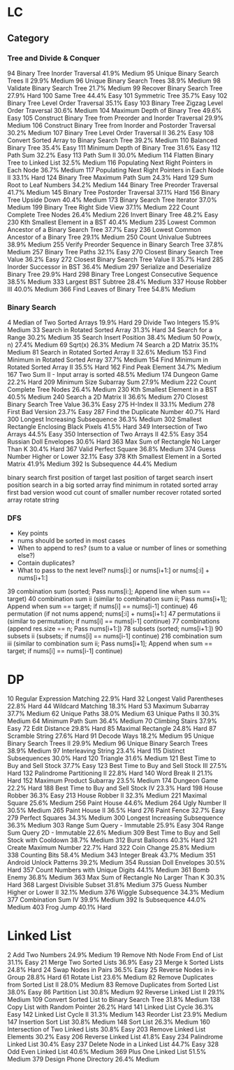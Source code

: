 # LC

## Category

### Tree and Divide & Conquer
94  Binary Tree Inorder Traversal   41.9%   Medium
95  Unique Binary Search Trees II   29.9%   Medium
96  Unique Binary Search Trees  38.9%   Medium
98  Validate Binary Search Tree 21.7%   Medium
99  Recover Binary Search Tree  27.9%   Hard
100 Same Tree   44.4%   Easy
101 Symmetric Tree  35.7%   Easy
102 Binary Tree Level Order Traversal   35.1%   Easy
103 Binary Tree Zigzag Level Order Traversal    30.6%   Medium
104 Maximum Depth of Binary Tree    49.6%   Easy
105 Construct Binary Tree from Preorder and Inorder Traversal   29.9%   Medium
106 Construct Binary Tree from Inorder and Postorder Traversal  30.2%   Medium
107 Binary Tree Level Order Traversal II    36.2%   Easy
108 Convert Sorted Array to Binary Search Tree  39.2%   Medium
110 Balanced Binary Tree    35.4%   Easy
111 Minimum Depth of Binary Tree    31.6%   Easy
112 Path Sum    32.2%   Easy
113 Path Sum II 30.0%   Medium
114 Flatten Binary Tree to Linked List  32.5%   Medium
116 Populating Next Right Pointers in Each Node 36.7%   Medium
117 Populating Next Right Pointers in Each Node II  33.1%   Hard
124 Binary Tree Maximum Path Sum    24.3%   Hard
129 Sum Root to Leaf Numbers    34.2%   Medium
144 Binary Tree Preorder Traversal  41.7%   Medium
145 Binary Tree Postorder Traversal 37.1%   Hard
156 Binary Tree Upside Down     40.4%   Medium
173 Binary Search Tree Iterator 37.0%   Medium
199 Binary Tree Right Side View 37.1%   Medium
222 Count Complete Tree Nodes   26.4%   Medium
226 Invert Binary Tree  48.2%   Easy
230 Kth Smallest Element in a BST   40.4%   Medium
235 Lowest Common Ancestor of a Binary Search Tree  37.7%   Easy
236 Lowest Common Ancestor of a Binary Tree 29.1%   Medium
250 Count Univalue Subtrees     38.9%   Medium
255 Verify Preorder Sequence in Binary Search Tree  37.8%   Medium
257 Binary Tree Paths   32.1%   Easy
270 Closest Binary Search Tree Value    36.2%   Easy
272 Closest Binary Search Tree Value II     35.7%   Hard
285 Inorder Successor in BST    36.4%   Medium
297 Serialize and Deserialize Binary Tree   29.9%   Hard
298 Binary Tree Longest Consecutive Sequence    38.5%   Medium
333 Largest BST Subtree     28.4%   Medium
337 House Robber III    40.0%   Medium
366 Find Leaves of Binary Tree  54.8%   Medium


### Binary Search
4   Median of Two Sorted Arrays 19.9%   Hard
29  Divide Two Integers     15.9%   Medium
33  Search in Rotated Sorted Array  31.3%   Hard
34  Search for a Range  30.2%   Medium
35  Search Insert Position  38.4%   Medium
50  Pow(x, n)   27.4%   Medium
69  Sqrt(x) 26.3%   Medium
74  Search a 2D Matrix  35.1%   Medium
81  Search in Rotated Sorted Array II   32.6%   Medium
153 Find Minimum in Rotated Sorted Array    37.7%   Medium
154 Find Minimum in Rotated Sorted Array II 35.5%   Hard
162 Find Peak Element   34.7%   Medium
167 Two Sum II - Input array is sorted  48.5%   Medium
174 Dungeon Game    22.2%   Hard
209 Minimum Size Subarray Sum   27.9%   Medium
222 Count Complete Tree Nodes   26.4%   Medium
230 Kth Smallest Element in a BST   40.5%   Medium
240 Search a 2D Matrix II   36.6%   Medium
270 Closest Binary Search Tree Value    36.3%   Easy
275 H-Index II  33.1%   Medium
278 First Bad Version   23.7%   Easy
287 Find the Duplicate Number   40.7%   Hard
300 Longest Increasing Subsequence  36.3%   Medium
302 Smallest Rectangle Enclosing Black Pixels   41.5%   Hard
349 Intersection of Two Arrays  44.5%   Easy
350 Intersection of Two Arrays II   42.5%   Easy
354 Russian Doll Envelopes  30.6%   Hard
363 Max Sum of Rectangle No Larger Than K   30.4%   Hard
367 Valid Perfect Square    36.8%   Medium
374 Guess Number Higher or Lower    32.1%   Easy
378 Kth Smallest Element in a Sorted Matrix 41.9%   Medium
392 Is Subsequence  44.4%   Medium

binary search
first position of target
last position of target
search insert position
search in a big sorted array
find minimum in rotated sorted array
first bad version
wood cut
count of smaller number
recover rotated sorted array
rotate string

### DFS
* Key points
* nums should be sorted in most cases
* When to append to res? (sum to a value or number of lines or something else?)
* Contain duplicates?
* What to pass to the next level? nums[i:] or nums[i+1:] or nums[:i] + nums[i+1:]

39 combination sum (sorted; Pass nums[i:]; Append line when sum == target)
40 combination sum ii (similar to combination sum ii; Pass nums[i+1]; Append when sum == target; if nums[i] == nums[i-1] continue)
46 permutation  (if not nums append; nums[:i] + nums[i+1:]
47 permutations ii  (similar to permutation; if nums[i] == nums[i-1] continue)
77 combinations (append res.size == n; Pass nums[i+1:])
78 subsets  (sorted; nums[i+1:])
90 subsets ii   (subsets; if nums[i] == nums[i-1] continue)
216 combination sum iii (similar to combination sum ii; Pass nums[i+1]; Append when sum == target; if nums[i] == nums[i-1] continue)

# DP
10  Regular Expression Matching 22.9%   Hard
32  Longest Valid Parentheses   22.8%   Hard
44  Wildcard Matching   18.3%   Hard
53  Maximum Subarray    37.7%   Medium
62  Unique Paths    38.0%   Medium
63  Unique Paths II 30.3%   Medium
64  Minimum Path Sum    36.4%   Medium
70  Climbing Stairs 37.9%   Easy
72  Edit Distance   29.8%   Hard
85  Maximal Rectangle   24.8%   Hard
87  Scramble String 27.6%   Hard
91  Decode Ways 18.2%   Medium
95  Unique Binary Search Trees II   29.9%   Medium
96  Unique Binary Search Trees  38.9%   Medium
97  Interleaving String 23.4%   Hard
115 Distinct Subsequences   30.0%   Hard
120 Triangle    31.6%   Medium
121 Best Time to Buy and Sell Stock 37.7%   Easy
123 Best Time to Buy and Sell Stock III 27.5%   Hard
132 Palindrome Partitioning II  22.8%   Hard
140 Word Break II   21.1%   Hard
152 Maximum Product Subarray    23.5%   Medium
174 Dungeon Game    22.2%   Hard
188 Best Time to Buy and Sell Stock IV  23.3%   Hard
198 House Robber    36.3%   Easy
213 House Robber II 32.3%   Medium
221 Maximal Square  25.6%   Medium
256 Paint House     44.6%   Medium
264 Ugly Number II  30.5%   Medium
265 Paint House II  36.5%   Hard
276 Paint Fence     32.7%   Easy
279 Perfect Squares 34.3%   Medium
300 Longest Increasing Subsequence  36.3%   Medium
303 Range Sum Query - Immutable 25.9%   Easy
304 Range Sum Query 2D - Immutable  22.6%   Medium
309 Best Time to Buy and Sell Stock with Cooldown   38.7%   Medium
312 Burst Balloons  40.3%   Hard
321 Create Maximum Number   22.7%   Hard
322 Coin Change 25.8%   Medium
338 Counting Bits   58.4%   Medium
343 Integer Break   43.7%   Medium
351 Android Unlock Patterns     39.2%   Medium
354 Russian Doll Envelopes  30.5%   Hard
357 Count Numbers with Unique Digits    44.1%   Medium
361 Bomb Enemy  36.8%   Medium
363 Max Sum of Rectangle No Larger Than K   30.3%   Hard
368 Largest Divisible Subset    31.8%   Medium
375 Guess Number Higher or Lower II 32.1%   Medium
376 Wiggle Subsequence  34.3%   Medium
377 Combination Sum IV  39.9%   Medium
392 Is Subsequence  44.0%   Medium
403 Frog Jump   40.1%   Hard

# Linked List
2   Add Two Numbers 24.9%   Medium
19  Remove Nth Node From End of List    31.1%   Easy
21  Merge Two Sorted Lists  36.9%   Easy
23  Merge k Sorted Lists    24.8%   Hard
24  Swap Nodes in Pairs 36.5%   Easy
25  Reverse Nodes in k-Group    28.8%   Hard
61  Rotate List 23.6%   Medium
82  Remove Duplicates from Sorted List II   28.0%   Medium
83  Remove Duplicates from Sorted List  38.0%   Easy
86  Partition List  30.8%   Medium
92  Reverse Linked List II  29.1%   Medium
109 Convert Sorted List to Binary Search Tree   31.8%   Medium
138 Copy List with Random Pointer   26.2%   Hard
141 Linked List Cycle   36.3%   Easy
142 Linked List Cycle II    31.3%   Medium
143 Reorder List    23.9%   Medium
147 Insertion Sort List 30.8%   Medium
148 Sort List   26.3%   Medium
160 Intersection of Two Linked Lists    30.8%   Easy
203 Remove Linked List Elements 30.2%   Easy
206 Reverse Linked List 41.8%   Easy
234 Palindrome Linked List  30.4%   Easy
237 Delete Node in a Linked List    44.7%   Easy
328 Odd Even Linked List    40.6%   Medium
369 Plus One Linked List    51.5%   Medium
379 Design Phone Directory  26.4%   Medium

#
